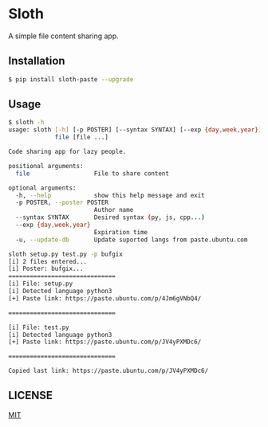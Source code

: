 # Sloth
A simple file content sharing app.

## Installation
```bash
$ pip install sloth-paste --upgrade
```

## Usage
```bash
$ sloth -h
usage: sloth [-h] [-p POSTER] [--syntax SYNTAX] [--exp {day,week,year}] [-u]
             file [file ...]

Code sharing app for lazy people.

positional arguments:
  file                  File to share content

optional arguments:
  -h, --help            show this help message and exit
  -p POSTER, --poster POSTER
                        Author name
  --syntax SYNTAX       Desired syntax (py, js, cpp...)
  --exp {day,week,year}
                        Expiration time
  -u, --update-db       Update suported langs from paste.ubuntu.com
```

```bash
sloth setup.py test.py -p bufgix
[i] 2 files entered...
[i] Poster: bufgix...
==============================
[i] File: setup.py
[i] Detected language python3
[+] Paste link: https://paste.ubuntu.com/p/4Jm6gVNbQ4/

==============================

[i] File: test.py
[i] Detected language python3
[+] Paste link: https://paste.ubuntu.com/p/JV4yPXMDc6/

==============================

Copied last link: https://paste.ubuntu.com/p/JV4yPXMDc6/
```

## LICENSE
[MIT](https://github.com/bufgix/slothpaste/blob/master/LICENSE)

